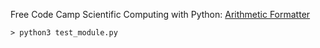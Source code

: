 Free Code Camp Scientific Computing with Python: [Arithmetic Formatter](https://www.freecodecamp.org/learn/scientific-computing-with-python/scientific-computing-with-python-projects/arithmetic-formatter)

```> python3 test_module.py```
